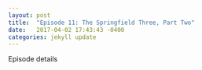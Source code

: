 ```yaml
---
layout: post
title:  "Episode 11: The Springfield Three, Part Two"
date:   2017-04-02 17:43:43 -0400
categories: jekyll update
---
```

Episode details
